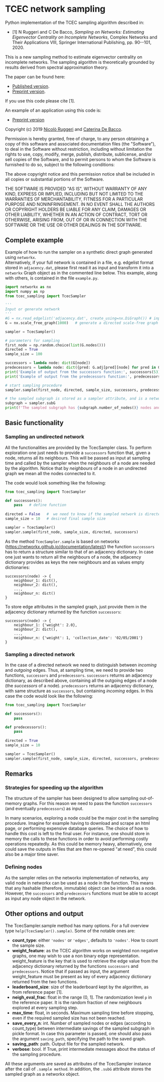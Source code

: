 # TCEC network sampling

Python implementation of the TCEC sampling algorithm described in:
* [1] N Ruggeri and C De Bacco, _Sampling on Networks: Estimating Eigenvector Centrality on Incomplete Networks_, Complex Networks and Their Applications VIII, Springer International Publishing, pp. 90--101, 2020. 

This is a new sampling method to estimate eigenvector centrality on incomplete networks. 
The sampling algorithm is theoretically grounded by results derived from spectral approximation theory.   

The paper can be found here:
* [Published version](https://doi.org/10.1007/978-3-030-36687-2_8).
* [Preprint version](https://arxiv.org/abs/1908.00388).  

If you use this code please cite [1].

An example of an application using this code is:
* [Preprint version](https://arxiv.org/abs/2003.04823)

Copyright (c) 2019 [Nicolò Ruggeri](https://www.is.mpg.de/person/nruggeri) and [Caterina De Bacco](http://cdebacco.com).

Permission is hereby granted, free of charge, to any person obtaining a copy of this software and associated documentation files (the "Software"), to deal in the Software without restriction, including without limitation the rights to use, copy, modify, merge, publish, distribute, sublicense, and/or sell copies of the Software, and to permit persons to whom the Software is furnished to do so, subject to the following conditions:

The above copyright notice and this permission notice shall be included in all copies or substantial portions of the Software.

THE SOFTWARE IS PROVIDED "AS IS", WITHOUT WARRANTY OF ANY KIND, EXPRESS OR IMPLIED, INCLUDING BUT NOT LIMITED TO THE WARRANTIES OF MERCHANTABILITY, FITNESS FOR A PARTICULAR PURPOSE AND NONINFRINGEMENT. IN NO EVENT SHALL THE AUTHORS OR COPYRIGHT HOLDERS BE LIABLE FOR ANY CLAIM, DAMAGES OR OTHER LIABILITY, WHETHER IN AN ACTION OF CONTRACT, TORT OR OTHERWISE, ARISING FROM, OUT OF OR IN CONNECTION WITH THE SOFTWARE OR THE USE OR OTHER DEALINGS IN THE SOFTWARE.

## Complete example
Example of how to run the sampler on a synthetic direct graph generated using `networkx`.  
Alternatively, if your full network is contained in a file, e.g. edgelist format stored in `adjacency.dat`, please first read it as input and transform it into a `networkx` Graph object as in the commented line below. 
This example, along with others, is contained in the file `example.py`.  

```python
import networkx as nx
import numpy as np 
from tcec_sampling import TcecSampler

'''
Input or generate network
'''
#G = nx.read_edgelist('adjacency.dat', create_using=nx.DiGraph()) # input full (giant) network from file named 'adjacency.dat'
G = nx.scale_free_graph(1000)   # generate a directed scale-free graph of 1000 nodes

sampler = TcecSampler()

# parameters for sampling
first_node = np.random.choice(list(G.nodes()))
directed = True
sample_size = 100

successors = lambda node: dict(G[node])
predecessors = lambda node: dict({pred: G.adj[pred][node] for pred in G.predecessors(node)})
print('Example of output from the successors function:', successors(53))
print('Example of output from the predecessors function:', predecessors(10))

# start sampling procedure
sampler.sample(first_node, directed, sample_size, successors, predecessors=predecessors)

# the sampled subgraph is stored as a sampler attribute, and is a networkx object
subgraph = sampler.subG
print(f'The sampled subgraph has {subgraph.number_of_nodes()} nodes and {subgraph.number_of_edges()} edges')
```

## Basic functionality 

### Sampling an undirected network
All the functionalities are provided by the TcecSampler class. To perform exploration one just needs to 
provide a `successors` function that, given a node, returns all its neighbours. 
This will be passed as input at sampling time and called by the sampler when the neighbours of
a node are needed by the algorithm.
Notice that by _neighbours_ of a node in an undirected graph we mean all the nodes connected to it.

The code would look something like the following:

```python
from tcec_sampling import TcecSampler

def successors():
    pass   # define function 
    
directed = False   #  we need to know if the sampled network is directed or not
sample_size = 10   # desired final sample size

sampler = TcecSampler()
sampler.sample(first_node, sample_size, directed, successors)
```

As the method `TcecSampler.sample` is based on networkx (https://networkx.github.io/documentation/latest/) 
the function `successors` has to return a structure similar to that of an adjacency dictionary.
In case one just wants to return all the neighbours of a node, the adjacency dictionary provides as keys the new 
neighbours and as values empty dictionaries:

```
successors(node) -> {
    neighbour_1: dict(),  
    neighbour_2: dict(),
    ...,
    neighbour_n: dict()
}
```

To store edge attributes in the sampled graph, just provide them in the adjacency dictionary returned by the function
`successors`:

```
successors(node) -> {
    neighbour_1: {'weight': 2.0},  
    neighbour_2: dict(),
    ...,
    neighbour_n: {'weight': 1, 'collection_date': '02/05/2001'}
}
```

### Sampling a directed network
In the case of a directed network we need to distinguish between _incoming_ and _outgoing_ edges.
Thus, at sampling time, we need to provide two functions, `successors` and `predecessors`. 
`successors` returns an adjacency dictionary, as described above, containing all the outgoing edges of a node
(the _successors_ of a node). `predecessors` returns an adjacency dictionary, with same 
structure as `successors`, but containing _incoming_ edges. In this case the code would look like the following:

```python
from tcec_sampling import TcecSampler

def successors():
    pass

def predecessors():
    pass
    
directed = True   
sample_size = 10   

sampler = TcecSampler()
sampler.sample(first_node, sample_size, directed, successors, predecessors=predecessors)
```
 
## Remarks
### Strategies for speeding up the algorithm
The structure of the sampler has been designed to allow sampling out-of-memory graphs. For this reason we need to 
pass the function `successors` (and eventually `predecessors`) as input.

In many scenarios, exploring a node could be the major cost in the sampling procedure. Imagine for example having to
download and scrape an html page, or performing expensive database queries. The choice of how to handle this 
cost is left to the final user. For instance, one should store in memory the calls to these functions in order to avoid performing costly operations repeatedly. As this could be memory heavy, alternatively, one could save the outputs in files that are then re-opened "at need", this could also be a major time saver. 

### Defining nodes
As the sampler relies on the networkx implementation of networks, any valid node in networkx can be used as a node in 
the function. This means that any hashable (therefore, immutable) object can be intended as a node. 
However, the `successors` and `predecessors` functions must be able to accept as input any node object in the network.  


## Other options and output
The TcecSampler.sample method has many options. For a full overview type `help(TcecSampler().sample)`. 
Some of the notable ones are:

- **count_type**: either `'nodes'` or `'edges'`, defaults to `'nodes'`. How to count the sample size.
- **weight_feature**: as the TCEC algorithm works on weighted non negative graphs, one may wish to use a non binary 
edge representation. weight_feature is the key that is used to retrieve the edge value from the adjacency dictionary 
returned by the functions `successors` and `predecessors`. Notice that if passed as input, the argument weight_feature
must be present as key of every adjacency dictionary returned from the two functions.
- **leaderboard_size**: size of the leaderboard kept by the algorithm, as from reference paper [1].
- **neigh_eval_frac**: float in the range (0, 1]. The randomization level `p` in the reference paper. It is the random 
fraction of new neighbours explored at every sampling step.
- **max_time**: float, in seconds. Maximum sampling time before stopping, even if the required sampled size has not been 
reached.
- **save_every_n**: int. Number of sampled nodes or edges (according to count_type) between intermediate savings of the 
sampled subgraph in pickle format. In case this parameter is passed, one should also pass the argument `saving_path`, specifying the path to the saved graph.
- **saving_path**: path. Output file for the sampled network.
- **verbose**: bool. If True, print intermediate messages about the status of the sampling procedure.  


All these arguments are saved as attributes of the TcecSampler instance after the call of `.sample method`. In addition, 
the `.subG` attribute stores the sampled graph as a networkx object.

